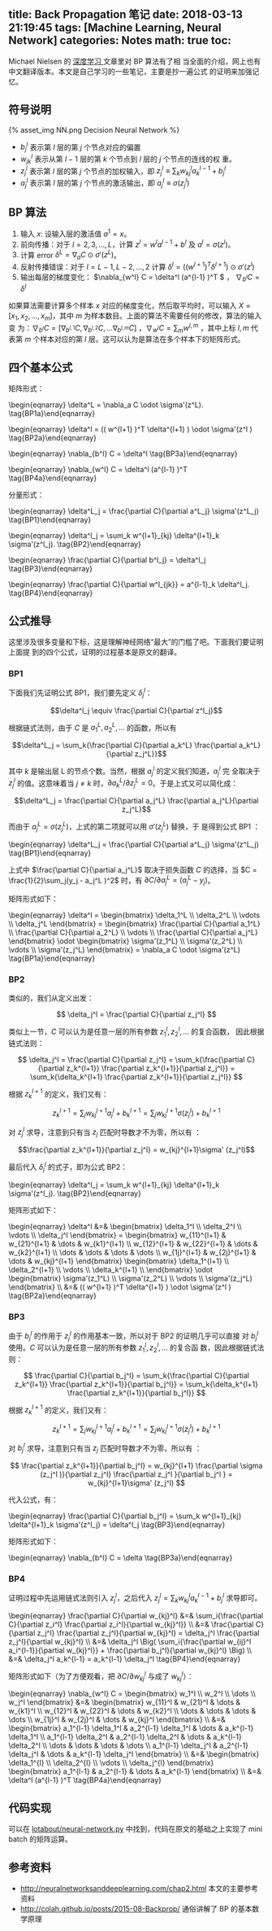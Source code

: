 title: Back Propagation 笔记
date: 2018-03-13 21:19:45
tags: [Machine Learning, Neural Network]
categories: Notes
math: true
toc:
---

Michael Nielsen 的 [深度学习
](http://neuralnetworksanddeeplearning.com/chap2.html) 文章里对 BP 算法有了相
当全面的介绍，网上也有中文翻译版本。本文是自己学习的一些笔记，主要是抄一遍公式
的证明来加强记忆。

## 符号说明

{% asset_img NN.png Decision Neural Network %}

- $b_j^l$ 表示第 $l$ 层的第 $j$ 个节点对应的偏置
- $w_{jk}^l$ 表示从第 $l-1$ 层的第 $k$ 个节点到 $l$ 层的 $j$ 个节点的连线的权
    重。
- $z_j^l$ 表示第 $l$ 层的第 $j$ 个节点的加权输入，即 $z_j^l \equiv
    \sum_k{w_{kj}^l a_k^{l-1}} + b_j^l$
- $a_j^l$ 表示第 $l$ 层的第 $j$ 个节点的激活输出，即 $a_j^l \equiv \sigma(z_j^l)$


## BP 算法

1. 输入 $x$: 设输入层的激活值 $a^1 = x$。
2. 前向传播：对于 $l = 2, 3, ..., L$，计算 $z^l = w^l a^{l-1} + b^l$ 及 $a^l =
   \sigma(z^l)$。
3. 计算 error $\delta^L = \nabla_a C \odot \sigma'(z^L)$。
4. 反射传播错误：对于 $l = L-1, L-2, ..., 2$ 计算
   $\delta^l = (( w^{l+1} )^T \delta^{l+1} ) \odot \sigma'(z^l)$
5. 输出每层的梯度变化：
  $\nabla_{w^l} C = \delta^l (a^{l-1} )^T $ ， $\nabla_{b^l} C = \delta^l$

如果算法需要计算多个样本 $x$ 对应的梯度变化，然后取平均时，可以输入 $X = [x_1,
x_2, ..., x_m]$，其中 $m$ 为样本数目。上面的算法不需要任何的修改，算法的输入变
为：$\nabla_{b^l} C = [\nabla_{b^{l, 1}} C, \nabla_{b^{l, 2}} C, ...
\nabla_{b^{l, m}} C]$ ，$\nabla_{w^l} C = \sum_m{w^{l, m}}$ ，其中上标 ${l,
m}$ 代表第 $m$ 个样本对应的第 $l$ 层。这可以认为是算法在多个样本下的矩阵形式。

## 四个基本公式

矩阵形式：

\begin{eqnarray}
  \delta^L = \nabla_a C \odot \sigma'(z^L).
\tag{BP1a}\end{eqnarray}

\begin{eqnarray}
  \delta^l = (( w^{l+1} )^T \delta^{l+1} ) \odot \sigma'(z^l )
\tag{BP2a}\end{eqnarray}

\begin{eqnarray}
  \nabla_{b^l} C = \delta^l
\tag{BP3a}\end{eqnarray}

\begin{eqnarray}
  \nabla_{w^l} C = \delta^l (a^{l-1} )^T
\tag{BP4a}\end{eqnarray}

分量形式：

\begin{eqnarray}
  \delta^L_j = \frac{\partial C}{\partial a^L_j} \sigma'(z^L_j)
\tag{BP1}\end{eqnarray}

\begin{eqnarray}
  \delta^l_j = \sum_k w^{l+1}_{kj}  \delta^{l+1}_k \sigma'(z^l_j).
\tag{BP2}\end{eqnarray}

\begin{eqnarray}
  \frac{\partial C}{\partial b^l_j} = \delta^l_j
\tag{BP3}\end{eqnarray}

\begin{eqnarray}
  \frac{\partial C}{\partial w^l_{jk}} = a^{l-1}_k \delta^l_j.
\tag{BP4}\end{eqnarray}


## 公式推导

这里涉及很多变量和下标，这是理解神经网络“最大”的门槛了吧。下面我们要证明上面提
到的四个公式，证明的过程基本是原文的翻译。

### BP1

下面我们先证明公式 BP1，我们要先定义 $\delta_j^l$：

$$\delta^l_j \equiv \frac{\partial C}{\partial z^l_j}$$

根据链式法则，由于 $C$ 是 $a_1^L, a_2^L, ...$ 的函数，所以有

$$\delta^L_j = \sum_k{\frac{\partial C}{\partial a_k^L} \frac{\partial a_k^L}{\partial z_j^L}}$$

其中 $k$ 是输出层 L 的节点个数。当然，根据 $a_j^l$ 的定义我们知道，$a_j^l$ 完
全取决于 $z_j^l$ 的值。这意味着当 $j \ne k$ 时，$\partial a_k^L/\partial
z_j^L = 0$。于是上式又可以简化成：

$$\delta^L_j = \frac{\partial C}{\partial a_j^L} \frac{\partial a_j^L}{\partial z_j^L}$$

而由于 $a_j^L = \sigma(z_j^L)$，上式的第二项就可以用 $\sigma'(z_j^L)$ 替换，于
是得到公式 BP1 ：

\begin{eqnarray}
  \delta^L_j = \frac{\partial C}{\partial a^L_j} \sigma'(z^L_j)
\tag{BP1}\end{eqnarray}

上式中 $\frac{\partial C}{\partial a_j^L}$ 取决于损失函数 $C$ 的选择，当 $C =
\frac{1}{2}\sum_j(y_j - a_j^L )^2$ 时，有 $\partial C/\partial a_j^L = (a_j^L -
y_j)$。

矩阵形式如下：

\begin{eqnarray}
\delta^l
= \begin{bmatrix}
 \delta_1^L \\\\
 \delta_2^L \\\\
 \vdots \\\\
 \delta_j^L
\end{bmatrix}
= \begin{bmatrix}
 \frac{\partial C}{\partial a_1^L} \\\\
 \frac{\partial C}{\partial a_2^L} \\\\
 \vdots \\\\
 \frac{\partial C}{\partial a_j^L}
\end{bmatrix} \odot \begin{bmatrix}
 \sigma'(z_1^L) \\\\
 \sigma'(z_2^L) \\\\
 \vdots \\\\
 \sigma'(z_j^L)
\end{bmatrix}
= \nabla_a C \odot \sigma'(z^L)
\tag{BP1a}\end{eqnarray}

### BP2

类似的，我们从定义出发：

$$
\delta_j^l = \frac{\partial C}{\partial z_j^l}
$$

类似上一节，$C$ 可以认为是任意一层的所有参数 $z_1^l, z_2^l, ...$ 的复合函数，
因此根据链式法则：

$$
\delta_j^l
= \frac{\partial C}{\partial z_j^l}
= \sum_k{\frac{\partial C}{\partial z_k^{l+1}} \frac{\partial z_k^{l+1}}{\partial z_j^l}}
= \sum_k{\delta_k^{l+1} \frac{\partial z_k^{l+1}}{\partial z_j^l}}
$$

根据 $z_k^{l+1}$ 的定义，我们又有：

$$
z_k^{l+1} = \sum_j{w_{kj}^{l+1} a_j^l + b_k^{l+1 }} = \sum_j{w_{kj}^{l+1} \sigma(z_j^l )+b_k^{l+1}}
$$

对 $z_j^l$ 求导，注意到只有当 $z_j$ 匹配时导数才不为零，所以有 ：

$$\frac{\partial z_k^{l+1}}{\partial z_j^l} = w_{kj}^{l+1}\sigma' (z_j^l)$$

最后代入 $\delta_j^l$ 的式子，即为公式 BP2：

\begin{eqnarray}
  \delta^l_j = \sum_k w^{l+1}_{kj}  \delta^{l+1}_k \sigma'(z^l_j).
\tag{BP2}\end{eqnarray}

矩阵形式如下：

\begin{eqnarray}
\delta^l
&=& \begin{bmatrix}
 \delta_1^l \\\\
 \delta_2^l \\\\
 \vdots \\\\
 \delta_j^l
\end{bmatrix}
= \begin{bmatrix}
 w_{11}^{l+1} & w_{21}^{l+1} & \dots & w_{k1}^{l+1} \\\\
 w_{12}^{l+1} & w_{22}^{l+1} & \dots & w_{k2}^{l+1} \\\\
 \dots & \dots & \dots & \dots \\\\
 w_{1j}^{l+1} & w_{2j}^{l+1} & \dots & w_{kj}^{l+1}
\end{bmatrix} \begin{bmatrix}
 \delta_1^{l+1} \\\\
 \delta_2^{l+1} \\\\
 \vdots \\\\
 \delta_k^{l+1} \\\\
\end{bmatrix} \odot \begin{bmatrix}
 \sigma'(z_1^L) \\\\
 \sigma'(z_2^L) \\\\
 \vdots \\\\
 \sigma'(z_j^L)
\end{bmatrix} \\\\
&=& (( w^{l+1} )^T \delta^{l+1} ) \odot \sigma'(z^l )
\tag{BP2a}\end{eqnarray}

### BP3

由于 $b_j^l$ 的作用于 $z_j^l$ 的作用基本一致，所以对于 BP2 的证明几乎可以直接
对 $b_j^l$ 使用。$C$ 可以认为是任意一层的所有参数 $z_1^l, z_2^l, ...$ 的复合函
数，因此根据链式法则：

$$
\frac{\partial C}{\partial b_j^l}
= \sum_k{\frac{\partial C}{\partial z_k^{l+1}} \frac{\partial z_k^{l+1}}{\partial b_j^l}}
= \sum_k{\delta_k^{l+1} \frac{\partial z_k^{l+1}}{\partial b_j^l}}
$$

根据 $z_k^{l+1}$ 的定义，我们又有：

$$
z_k^{l+1} = \sum_j{w_{kj}^{l+1} a_j^l + b_k^{l+1 }} = \sum_j{w_{kj}^{l+1} \sigma(z_j^l )+b_k^{l+1}}
$$

对 $b_j^l$ 求导，注意到只有当 $z_j$ 匹配时导数才不为零，所以有 ：

$$
\frac{\partial z_k^{l+1}}{\partial b_j^l}
= w_{kj}^{l+1} \frac{\partial \sigma (z_j^l )}{\partial z_j^l} \frac{\partial z_j^l }{\partial b_j^l }
= w_{kj}^{l+1}\sigma' (z_j^l)
$$

代入公式，有：

\begin{eqnarray}
  \frac{\partial C}{\partial b_j^l} = \sum_k w^{l+1}_{kj}  \delta^{l+1}_k \sigma'(z^l_j) = \delta^l_j
\tag{BP3}\end{eqnarray}

矩阵形式如下：

\begin{eqnarray}
\nabla_{b^l} C = \delta
\tag{BP3a}\end{eqnarray}

### BP4

证明过程中先运用链式法则引入 $z_j^l$，之后代入 $z_j^l = \sum_k{w_{kj}^l a_k^{l-1}} + b_j^l$ 求导即可。

\begin{eqnarray}
  \frac{\partial C}{\partial w_{kj}^l} &=& \sum_i{\frac{\partial C}{\partial z_i^l} \frac{\partial z_i^l}{\partial w_{kj}^l}} \\\\
  &=& \frac{\partial C}{\partial z_j^l} \frac{\partial z_j^l}{\partial w_{kj}^l} = \delta_j^l \frac{\partial z_j^l}{\partial w_{kj}^l} \\\\
  &=& \delta_j^l \Big( \sum_i{\frac{\partial w_{ij}^l a_i^{l-1}}{\partial w_{kj}^l}} + \frac{\partial b_j^l}{\partial w_{kj}^l} \Big) \\\\
  &=& \delta_j^l a_k^{l-1} = a_k^{l-1} \delta_j^l
\tag{BP4}\end{eqnarray}

矩阵形式如下（为了方便观看，把 $\partial C/\partial w_{kj}^l$ 与成了 $w_{kj}^l$）：

\begin{eqnarray}
\nabla_{w^l} C
= \begin{bmatrix}
w_1^l \\\\
w_2^l \\\\
\dots \\\\
w_j^l
\end{bmatrix}
&=& \begin{bmatrix}
 w_{11}^l & w_{21}^l & \dots & w_{k1}^l \\\\
 w_{12}^l & w_{22}^l & \dots & w_{k2}^l \\\\
 \dots & \dots & \dots & \dots \\\\
 w_{1j}^l & w_{2j}^l & \dots & w_{kj}^l
\end{bmatrix} \\\\
&=& \begin{bmatrix}
 a_1^{l-1} \delta_1^l & a_2^{l-1} \delta_1^l & \dots & a_k^{l-1} \delta_1^l \\\\
 a_1^{l-1} \delta_2^l & a_2^{l-1} \delta_2^l & \dots & a_k^{l-1} \delta_2^l \\\\
 \dots & \dots & \dots & \dots \\\\
 a_1^{l-1} \delta_j^l & a_2^{l-1} \delta_j^l & \dots & a_k^{l-1} \delta_j^l
\end{bmatrix} \\\\
&=& \begin{bmatrix}
 \delta_1^{l} \\\\
 \delta_2^{l} \\\\
 \vdots \\\\
 \delta_j^{l}
\end{bmatrix} \begin{bmatrix}
 a_1^{l-1} & a_2^{l-1} & \dots & a_k^{l-1}
\end{bmatrix} \\\\
&=& \delta^l (a^{l-1} )^T
\tag{BP4a}\end{eqnarray}

## 代码实现

可以在
[lotabout/neural-network.py](https://gist.github.com/lotabout/7a98d62caa4b0e7084ee0e85e79a5fe4)
中找到，代码在原文的基础之上实现了 mini batch 的矩阵运算。

## 参考资料

- http://neuralnetworksanddeeplearning.com/chap2.html 本文的主要参考资料
- http://colah.github.io/posts/2015-08-Backprop/ 通俗讲解了 BP 的基本数学原理
